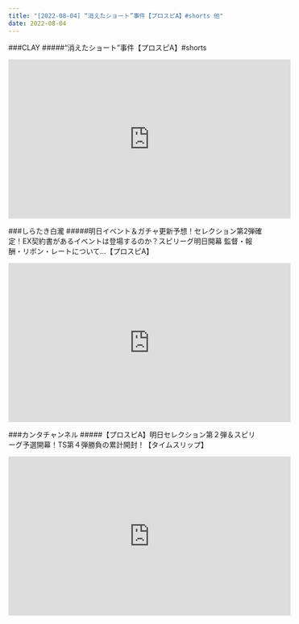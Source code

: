 ```yaml
---
title: "[2022-08-04] “消えたショート”事件【プロスピA】#shorts 他"
date: 2022-08-04
---
```

###CLAY
#####“消えたショート”事件【プロスピA】#shorts
<iframe width="560" height="315" src="https://www.youtube.com/embed/dtXOQHfU9Zg" frameborder="0" allow="accelerometer; autoplay; clipboard-write; encrypted-media; gyroscope; picture-in-picture" allowfullscreen></iframe>

###しらたき白瀧
#####明日イベント＆ガチャ更新予想！セレクション第2弾確定！EX契約書があるイベントは登場するのか？スピリーグ明日開幕 監督・報酬・リボン・レートについて…【プロスピA】
<iframe width="560" height="315" src="https://www.youtube.com/embed/fGTdSRgSGWU" frameborder="0" allow="accelerometer; autoplay; clipboard-write; encrypted-media; gyroscope; picture-in-picture" allowfullscreen></iframe>

###カンタチャンネル
#####【プロスピA】明日セレクション第２弾＆スピリーグ予選開幕！TS第４弾勝負の累計開封！【タイムスリップ】
<iframe width="560" height="315" src="https://www.youtube.com/embed/wGO0R8K5EiU" frameborder="0" allow="accelerometer; autoplay; clipboard-write; encrypted-media; gyroscope; picture-in-picture" allowfullscreen></iframe>

